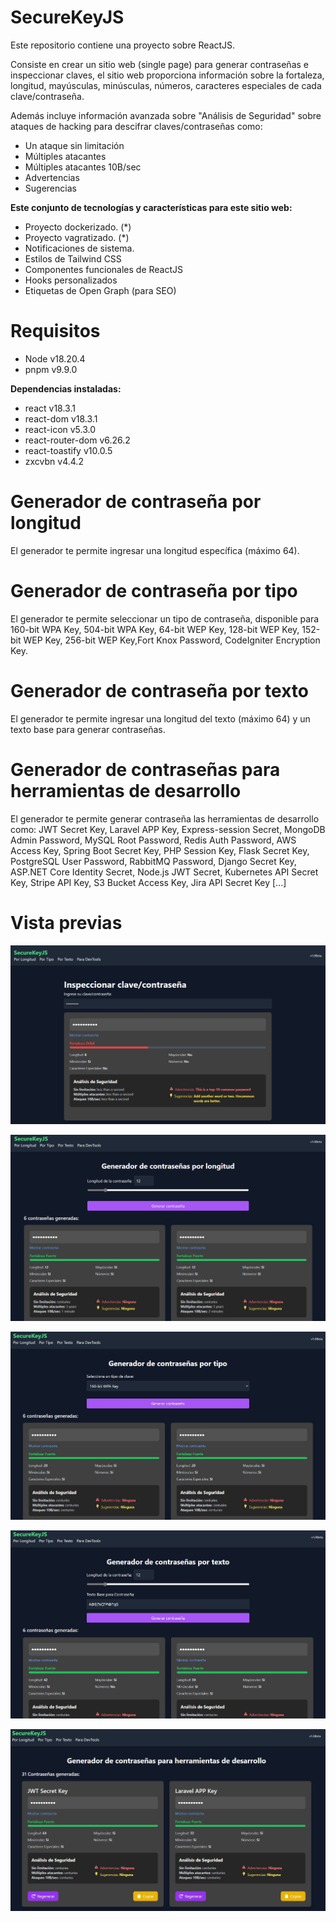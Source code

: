 # SecureKeyJS

Este repositorio contiene una proyecto sobre ReactJS.

Consiste en crear un sitio web (single page) para generar contraseñas e inspeccionar claves, el sitio web proporciona información sobre la fortaleza, longitud, mayúsculas, minúsculas, números, caracteres especiales de cada clave/contraseña.

Además incluye información avanzada sobre "Análisis de Seguridad" sobre ataques de hacking para descifrar claves/contraseñas como: 
- Un ataque sin limitación
- Múltiples atacantes
- Múltiples atacantes 10B/sec
- Advertencias
- Sugerencias

**Este conjunto de tecnologías y características para este sitio web:**

- Proyecto dockerizado. (*)
- Proyecto vagratizado. (*)
- Notificaciones de sistema.
- Estilos de Tailwind CSS
- Componentes funcionales de ReactJS
- Hooks personalizados
- Etiquetas de Open Graph (para SEO)

# Requisitos

- Node v18.20.4
- pnpm v9.9.0

**Dependencias instaladas:**
- react v18.3.1
- react-dom v18.3.1
- react-icon v5.3.0
- react-router-dom v6.26.2
- react-toastify v10.0.5
- zxcvbn v4.4.2

# Generador de contraseña por longitud

El generador te permite ingresar una longitud específica (máximo 64).

# Generador de contraseña por tipo

El generador te permite seleccionar un tipo de contraseña, disponible para 160-bit WPA Key, 504-bit WPA Key, 64-bit WEP Key, 128-bit WEP Key, 152-bit WEP Key, 256-bit WEP Key,Fort Knox Password, CodeIgniter Encryption Key.


# Generador de contraseña por texto

El generador te permite ingresar una longitud del texto (máximo 64) y un texto base para generar contraseñas.

# Generador de contraseñas para herramientas de desarrollo

El generador te permite generar contraseña las herramientas de desarrollo como: JWT Secret Key, Laravel APP Key, Express-session Secret, MongoDB Admin Password, MySQL Root Password, Redis Auth Password, AWS Access Key, Spring Boot Secret Key, PHP Session Key, Flask Secret Key, PostgreSQL User Password, RabbitMQ Password, Django Secret Key, ASP.NET Core Identity Secret, Node.js JWT Secret, Kubernetes API Secret Key, Stripe API Key, S3 Bucket Access Key, Jira API Secret Key [...]

# Vista previas

![preview01.png](/screenshots/preview01.png)

![preview02.png](/screenshots/preview02.png)

![preview03.png](/screenshots/preview03.png)

![preview04.png](/screenshots/preview04.png)

![preview05.png](/screenshots/preview05.png)
